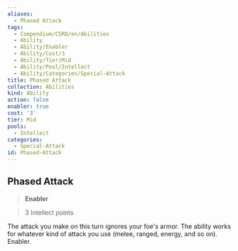 ```yaml
---
aliases:
  - Phased Attack
tags:
  - Compendium/CSRD/en/Abilities
  - Ability
  - Ability/Enabler
  - Ability/Cost/3
  - Ability/Tier/Mid
  - Ability/Pool/Intellect
  - Ability/Categories/Special-Attack
title: Phased Attack
collection: Abilities
kind: Ability
action: false
enabler: true
cost: '3'
tier: Mid
pools:
  - Intellect
categories:
  - Special-Attack
id: Phased-Attack
---
```

## Phased Attack    
>**Enabler**    
>3 Intellect points  
    
The attack you make on this turn ignores your foe's armor. The ability works for whatever kind of attack you use (melee, ranged, energy, and so on). Enabler.
